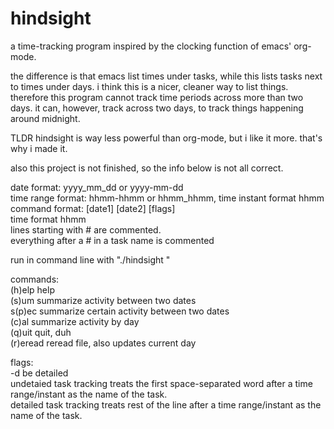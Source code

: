 # hindsight
a time-tracking program inspired by the clocking function of emacs' org-mode.

the difference is that emacs list times under tasks, while this lists tasks next to times under days.
i think this is a nicer, cleaner way to list things.
therefore this program cannot track time periods across more than two days.
it can, however, track across two days, to track things happening around midnight.

TLDR hindsight is way less powerful than org-mode, but i like it more.
that's why i made it.

also this project is not finished, so the info below is not all correct.

date format: yyyy_mm_dd or yyyy-mm-dd  
time range format: hhmm-hhmm or hhmm_hhmm, time instant format hhmm  
command format: <mode> [date1] [date2] [flags]  
time format hhmm  
lines starting with # are commented.  
everything after a # in a task name is commented

run in command line with "./hindsight <filename>"

commands:  
(h)elp      help  
(s)um       summarize activity between two dates  
s(p)ec      summarize certain activity between two dates  
(c)al       summarize activity by day  
(q)uit      quit, duh  
(r)eread    reread file, also updates current day

flags:  
-d          be detailed  
            undetaied task tracking treats the first space-separated word after a time range/instant as the name of the task.  
            detailed task tracking treats rest of the line after a time range/instant as the name of the task.  

